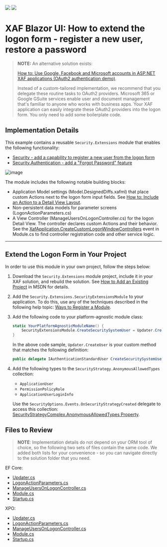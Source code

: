 <!-- default badges list -->
[![](https://img.shields.io/badge/Open_in_DevExpress_Support_Center-FF7200?style=flat-square&logo=DevExpress&logoColor=white)](https://supportcenter.devexpress.com/ticket/details/E4037)
[![](https://img.shields.io/badge/📖_How_to_use_DevExpress_Examples-e9f6fc?style=flat-square)](https://docs.devexpress.com/GeneralInformation/403183)
<!-- default badges end -->
<!-- default file list -->

# XAF Blazor UI: How to extend the logon form - register a new user, restore a password

> **NOTE:**
> An alternative solution exists: 
>
> [How to: Use Google, Facebook and Microsoft accounts in ASP.NET XAF applications (OAuth2 authentication demo)](https://github.com/DevExpress-Examples/xaf-web-forms-use-oauth2-authentication-providers). 
>
> Instead of a custom-tailored implementation, we recommend that you delegate these routine tasks to OAuth2 providers. Microsoft 365 or Google GSuite services enable user and document management that's familiar to anyone who works with business apps. Your XAF application can easily integrate these OAuth2 providers into the logon form. You only need to add some boilerplate code.
    
## Implementation Details

This example contains a reusable `Security.Extensions` module that enables the following functionality:

 - [Security - add a capability to register a new user from the logon form](https://supportcenter.devexpress.com/ticket/details/s32938/security-how-to-register-a-new-user-from-the-logon-form)
 - [Security.Authentication - add a "Forgot Password" feature](https://supportcenter.devexpress.com/ticket/details/s33481/security-authentication-provide-a-forgot-password-feature)

![image](https://user-images.githubusercontent.com/14300209/128016215-31fc417a-cfb9-4ce4-910a-e1e215c1c63d.png)

The module includes the following notable building blocks:

- Application Model settings (Model.DesignedDiffs.xafml) that place custom Actions next to the logon form input fields. See [How to: Include an Action to a Detail View Layout](https://docs.devexpress.com/eXpressAppFramework/112816/ui-construction/view-items-and-property-editors/include-an-action-to-a-detail-view-layout). 
- Non-persistent data models for parameter screens (LogonActionParameters.cs) 
- A View Controller (ManageUsersOnLogonController.cs) for the logon Detail View. The controller declares custom Actions and their behavior. See the [XafApplication.CreateCustomLogonWindowControllers](https://documentation.devexpress.com/eXpressAppFramework/DevExpressExpressAppXafApplication_CreateCustomLogonWindowControllerstopic.aspx) event in Module.cs to find controller registration code and other service logic. 

---------------------------------

## Extend the Logon Form in Your Project

In order to use this module in your own project, follow the steps below: 

1. Download the `Security.Extensions` module project, include it in your XAF solution, and rebuild the solution. See [How to Add an Existing Project](https://learn.microsoft.com/en-us/previous-versions/ff460187(v=vs.140)?redirectedfrom=MSDN) in MSDN for details.

2. Add the `Security.Extensions.SecurityExtensionsModule` to your application. To do this, use any of the techniques described in the following help topic: [Ways to Register a Module](https://docs.devexpress.com/eXpressAppFramework/118047/application-shell-and-base-infrastructure/application-solution-components/ways-to-register-a-module).

3. Add the following code to your platform-agnostic module class:

   ```cs
   static YourPlatformAgnosticModuleName() {
       SecurityExtensionsModule.CreateSecuritySystemUser = Updater.CreateUser;
   } 
   ```
   In the above code sample, `Updater.CreateUser` is your custom method that matches the following definition:

   ```cs
   public delegate IAuthenticationStandardUser CreateSecuritySystemUser(IObjectSpace objectSpace, string userName, string email, string password, bool isAdministrator);
   ```
   
4. Add the following types to the `SecurityStrategy.AnonymousAllowedTypes` collection: 

    - `ApplicationUser`
    - `PermissionPolicyRole`
    - `ApplicationUserLoginInfo`

    Use the `SecurityOptions.Events.OnSecurityStrategyCreated` delegate to access this collection: [SecurityStrategyComplex.AnonymousAllowedTypes Property](https://docs.devexpress.com/eXpressAppFramework/DevExpress.ExpressApp.Security.SecurityStrategy.AnonymousAllowedTypes).
   
## Files to Review

> **NOTE**: Implementation details do not depend on your ORM tool of choice, so the following two sets of files contain the same code. We added both lists for your convenience - so you can navigate directly to the solution folder that you need.

EF Core:

* [Updater.cs](./CS/EFCore/DXApplication1.Module/DatabaseUpdate/Updater.cs)
* [LogonActionParameters.cs](./CS/EFCore/Security.Extensions/LogonActionParameters.cs)
* [ManageUsersOnLogonController.cs](./CS/EFCore/Security.Extensions/ManageUsersOnLogonController.cs) 
* [Module.cs](./CS/EFCore/Security.Extensions/Module.cs)
* [Startup.cs](./CS/EFCore/DXApplication1.Blazor.Server/Startup.cs)

XPO:

* [Updater.cs](./CS/XPO/DXApplication1.Module/DatabaseUpdate/Updater.cs)
* [LogonActionParameters.cs](./CS/XPO/Security.Extensions/LogonActionParameters.cs)
* [ManageUsersOnLogonController.cs](./CS/XPO/Security.Extensions/ManageUsersOnLogonController.cs) 
* [Module.cs](./CS/XPO/Security.Extensions/Module.cs)
* [Startup.cs](./CS/XPO/DXApplication1.Blazor.Server/Startup.cs)
